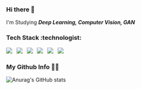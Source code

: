 ### Hi there 👋

I'm Studying ***Deep Learning, Computer Vision, GAN***

<h3> Tech Stack :technologist: </h3>
<a href=""><img src="https://img.icons8.com/color/96/000000/python--v1.png"/></a>&nbsp;&nbsp;
<a href=""><img src="https://img.icons8.com/color/96/000000/tensorflow.png"/></a>&nbsp;&nbsp;
<a href=""><img src="https://img.icons8.com/color/96/000000/c-sharp-logo.png"/></a>&nbsp;&nbsp;
<a href=""><img src="https://img.icons8.com/color/96/000000/windows-10.png"/></a>&nbsp;&nbsp;
<a href=""><img src="https://img.icons8.com/fluency/96/000000/github.png"/></a>&nbsp;&nbsp;
<a href=""><img src="https://img.icons8.com/color/96/000000/mysql-logo.png"/></a>&nbsp;&nbsp;

<h3> My Github Info 👩‍💻 </h3>

![Anurag's GitHub stats](https://github-readme-stats.vercel.app/api?username=v4chelsea&show_icons=true&theme=dark)

<!--
**v4chelsea/v4chelsea** is a ✨ _special_ ✨ repository because its `README.md` (this file) appears on your GitHub profile.

Here are some ideas to get you started:

- 🔭 I’m currently working on ...
- 🌱 I’m currently learning ...
- 👯 I’m looking to collaborate on ...
- 🤔 I’m looking for help with ...
- 💬 Ask me about ...
- 📫 How to reach me: ...
- 😄 Pronouns: ...
- ⚡ Fun fact: ...
-->

